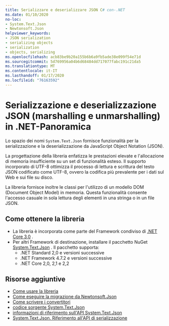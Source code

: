 ```yaml
---
title: Serializzare e deserializzare JSON C# con-.NET
ms.date: 01/10/2020
no-loc:
- System.Text.Json
- Newtonsoft.Json
helpviewer_keywords:
- JSON serialization
- serializing objects
- serialization
- objects, serializing
ms.openlocfilehash: acb83be9b20a155b6b6a9fb5ade38e099f54e71d
ms.sourcegitcommit: 5d769956a04b6d68484dd717077fabc191c21da5
ms.translationtype: MT
ms.contentlocale: it-IT
ms.lasthandoff: 01/17/2020
ms.locfileid: "76163592"
---
```

# <a name="json-serialization-and-deserialization-marshalling-and-unmarshalling-in-net---overview"></a>Serializzazione e deserializzazione JSON (marshalling e unmarshalling) in .NET-Panoramica

Lo spazio dei nomi `System.Text.Json` fornisce funzionalità per la serializzazione e la deserializzazione da JavaScript Object Notation (JSON).

La progettazione della libreria enfatizza le prestazioni elevate e l'allocazione di memoria insufficiente su un set di funzionalità esteso. Il supporto incorporato di UTF-8 ottimizza il processo di lettura e scrittura del testo JSON codificato come UTF-8, ovvero la codifica più prevalente per i dati sul Web e sui file su disco.

La libreria fornisce inoltre le classi per l'utilizzo di un modello DOM (Document Object Model) in memoria. Questa funzionalità consente l'accesso casuale in sola lettura degli elementi in una stringa o in un file JSON. 

## <a name="how-to-get-the-library"></a>Come ottenere la libreria

* La libreria è incorporata come parte del Framework condiviso di [.NET Core 3,0](https://aka.ms/netcore3download) .
* Per altri Framework di destinazione, installare il pacchetto NuGet [System.Text.Json](https://www.nuget.org/packages/System.Text.Json) . Il pacchetto supporta:
  * .NET Standard 2,0 e versioni successive
  * .NET Framework 4.7.2 e versioni successive
  * .NET Core 2,0, 2,1 e 2,2

## <a name="additional-resources"></a>Risorse aggiuntive

* [Come usare la libreria](system-text-json-how-to.md)
* [Come eseguire la migrazione da Newtonsoft.Json](system-text-json-migrate-from-newtonsoft-how-to.md)
* [Come scrivere i convertitori](system-text-json-converters-how-to.md)
* [codice sorgente System.Text.Json](https://github.com/dotnet/runtime/tree/81bf79fd9aa75305e55abe2f7e9ef3f60624a3a1/src/libraries/System.Text.Json)
* [informazioni di riferimento sull'API System.Text.Json](xref:System.Text.Json)
* [System.Text.Json. Riferimento all'API di serializzazione](xref:System.Text.Json.Serialization)
<!-- * [Roadmap](https://github.com/dotnet/runtime/blob/81bf79fd9aa75305e55abe2f7e9ef3f60624a3a1/src/libraries/System.Text.Json/roadmap/README.md)-->
